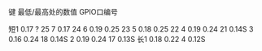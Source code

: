 键		最低/最高处的数值		GPIO口编号


短1		0.17		?		25
7		0.17				24
6		0.19		0.25		23
5		0.18		0.25		22
4		0.19		0.24		21		0.14S
3		0.16		0.24		18		0.14S
2		0.19		0.24		17		0.13S
长1		0.18		0.22		4		0.12S
